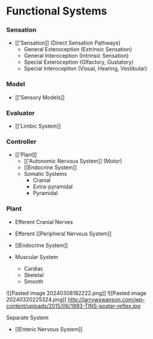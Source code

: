 # Functional Systems
### Sensation
- [['Sensation]] (Direct Sensation Pathways)
	- General Exteroception (Extrinsic Sensation)
	- General Interoception (Intrinsic Sensation)
	- Special Exteroception (Olfactory, Gustatory)
	- Special Interoception (Visual, Hearing, Vestibular)
### Model
- [['Sensory Models]]
### Evaluator
- [['Limbic System]]
### Controller
- [['Plant]]
	- [['Autonomic Nervous System]] (Motor)
	- [[Endocrine System]]
	- Somatic Systems
		- Cranial
		- Extra-pyramidal
		- Pyramidal
### Plant
- Efferent Cranial Nerves
- Efferent [[Peripheral Nervous System]]

- [[Endocrine System]]
- Muscular System
	- Cardiac
	- Skeletal
	- Smooth



![[Pasted image 20240308182222.png]]
![[Pasted image 20240320225324.png]]
http://larrywswanson.com/wp-content/uploads/2015/06/1993-TINS-poster-reflex.jpg 

Separate System
 - [[Enteric Nervous System]]
